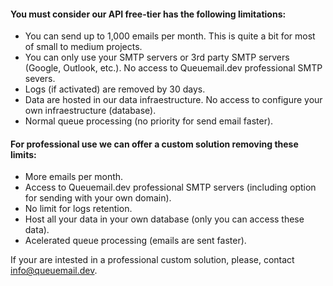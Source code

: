 
#### You must consider our **API free-tier** has the following limitations:

- You can send up to 1,000 emails per month. This is quite a bit for most of small to medium projects.
- You can only use your SMTP servers or 3rd party SMTP servers (Google, Outlook, etc.). No access to Queuemail.dev professional SMTP severs.
- Logs (if activated) are removed by 30 days.
- Data are hosted in our data infraestructure. No access to configure your own infraestructure (database).
- Normal queue processing (no priority for send email faster).


#### For **professional use** we can offer a custom solution removing these limits:

- More emails per month.
- Access to Queuemail.dev professional SMTP servers (including option for sending with your own domain).
- No limit for logs retention.
- Host all your data in your own database (only you can access these data).
- Acelerated queue processing (emails are sent faster).

If your are intested in a professional custom solution, please, contact <a href="info@queuemail.dev">info@queuemail.dev</a>.



